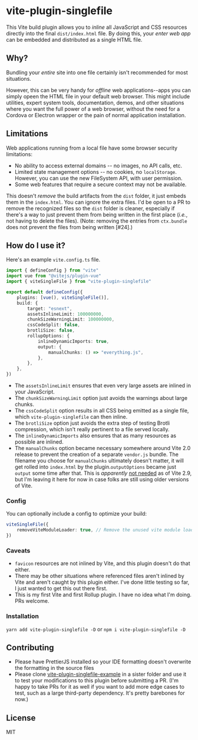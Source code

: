 # vite-plugin-singlefile

This Vite build plugin allows you to _inline_ all JavaScript and CSS resources directly into the final `dist/index.html` file. By doing this, your _enter web app_ can be embedded and distributed as a single HTML file.

## Why?

Bundling your _entire_ site into one file certainly isn't recommended for most situations.

However, this can be very handy for _offline_ web applications--apps you can simply opeen the HTML file in your default web browser. This might include utilities, expert system tools, documentation, demos, and other situations where you want the full power of a web browser, without the need for a Cordova or Electron wrapper or the pain of normal application installation.

## Limitations

Web applications running from a local file have some browser security limitations:

- No ability to access external domains -- no images, no API calls, etc.
- Limited state management options -- no cookies, no `localStorage`. However, you can use the new FileSystem API, with user permission.
- Some web features that require a secure context may not be available.

This doesn't _remove_ the build artifacts from the `dist` folder, it just embeds them in the `index.html`. You can ignore the extra files. I'd be open to a PR to remove the recognized files so the `dist` folder is cleaner, especially if there's a way to just prevent them from being written in the first place (_i.e._, not having to delete the files). (Note: removing the entries from `ctx.bundle` does not prevent the files from being written [#24].)

## How do I use it?

Here's an example `vite.config.ts` file.

```ts
import { defineConfig } from "vite"
import vue from "@vitejs/plugin-vue"
import { viteSingleFile } from "vite-plugin-singlefile"

export default defineConfig({
	plugins: [vue(), viteSingleFile()],
	build: {
		target: "esnext",
		assetsInlineLimit: 100000000,
		chunkSizeWarningLimit: 100000000,
		cssCodeSplit: false,
		brotliSize: false,
		rollupOptions: {
			inlineDynamicImports: true,
			output: {
				manualChunks: () => "everything.js",
			},
		},
	},
})
```

- The `assetsInlineLimit` ensures that even very large assets are inlined in your JavaScript.
- The `chunkSizeWarningLimit` option just avoids the warnings about large chunks.
- The `cssCodeSplit` option results in all CSS being emitted as a single file, which `vite-plugin-singlefile` can then inline.
- The `brotliSize` option just avoids the extra step of testing Brotli compression, which isn't really pertinent to a file served locally.
- The `inlineDynamicImports` also ensures that as many resources as possible are inlined.
- The `manualChunks` option became necessary somewhere around Vite 2.0 release to prevent the creation of a separate `vendor.js` bundle. The filename you choose for `manualChunks` ultimately doesn't matter, it will get rolled into `index.html` by the plugin.`outputOptions` became just `output` some time after that. This is _apparently_ [not needed](https://github.com/vitejs/vite/discussions/2462#discussioncomment-2444172) as of Vite 2.9, but I'm leaving it here for now in case folks are still using older versions of Vite.

### Config

You can optionally include a config to optimize your build:

```ts
viteSingleFile({
	removeViteModuleLoader: true, // Remove the unused vite module loader. Safe to do since all JS is inlined by this plugin.
})
```

### Caveats

- `favicon` resources are not inlined by Vite, and this plugin doesn't do that either.
- There may be other situations where referenced files aren't inlined by Vite and aren't caught by this plugin either. I've done little testing so far, I just wanted to get this out there first.
- This is my first Vite and first Rollup plugin. I have no idea what I'm doing. PRs welcome.

### Installation

`yarn add vite-plugin-singlefile -D` or `npm i vite-plugin-singlefile -D`

## Contributing

- Please have PrettierJS installed so your IDE formatting doesn't overwrite the formatting in the source files
- Please clone [vite-plugin-singlefile-example](https://github.com/richardtallent/vite-plugin-singlefile-example) in a sister folder and use it to test your modifications to this plugin before submitting a PR. (I'm happy to take PRs for it as well if you want to add more edge cases to test, such as a large third-party dependency. It's pretty barebones for now.)

## License

MIT
